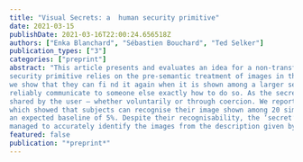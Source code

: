 ```yaml
---
title: "Visual Secrets: a  human security primitive"
date: 2021-03-15
publishDate: 2021-03-16T22:00:24.656518Z
authors: ["Enka Blanchard", "Sébastien Bouchard", "Ted Selker"]
publication_types: ["3"]
categories: ["preprint"]
abstract: "This article presents and evaluates an idea for a non-transferable secret that can be used for security verifi cation. This new type of
security primitive relies on the pre-semantic treatment of images in the human brain. By showing users an image for a limited time,
we show that they can fi nd it again when it is shown among a larger set. Despite their ability to recognise their image, they cannot
reliably communicate to someone else exactly how to do so. As the secret is embedded in the very act of recognition, it cannot be
shared by the user — whether voluntarily or through coercion. We report on the initial results of a usability study on 151 subjects
which showed that subjects can recognise their image shown among 20 similar images with an accuracy of 79% to 86%, compared with
an expected baseline of 5%. Despite their recognisability, the ‘secret’ images were hard to describe in unambiguous ways: no assessor
managed to accurately identify the images from the description given by the subjects."
featured: false
publication: "*preprint*"
---
```


